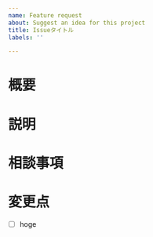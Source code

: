 ```yaml
---
name: Feature request
about: Suggest an idea for this project
title: Issueタイトル
labels: ''

---
```


# 概要
<!-- なぜIssueを立てるのか概要の説明 -->

# 説明
<!-- 具体的な内容を説明 -->

# 相談事項
<!-- なにか懸念事項があればここに記入 -->
<!-- 例）〇〇のバグの直し方が分からない。-->

# 変更点
<!-- 変更する必要がある箇所を箇条書きで記入 -->
- [ ] hoge
